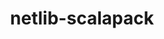 ---
title: "netlib-scalapack"
layout: cache
categories: [package, develop-2023-11-19]
meta: {"versions": ["2.2.0"], "compilers": ["cce@=15.0.1", "gcc@=10.3.0", "gcc@=11.4.0", "gcc@=12.3.0", "gcc@=7.3.1", "gcc@=9.4.0", "oneapi@=2023.2.0"], "oss": ["amzn2", "rhel8", "sle_hpc15", "ubuntu20.04", "ubuntu22.04"], "platforms": ["linux"], "targets": ["aarch64", "neoverse_n1", "neoverse_v1", "ppc64le", "x86_64_v3", "x86_64_v4", "zen4"], "stacks": ["aws-isc", "aws-isc-aarch64", "e4s", "e4s-cray-rhel", "e4s-cray-sles", "e4s-neoverse_v1", "e4s-oneapi", "e4s-power", "e4s-rocm-external", "root", "tutorial"], "num_specs": 16, "num_specs_by_stack": {"root": 16, "aws-isc-aarch64": 2, "aws-isc": 1, "e4s-cray-rhel": 1, "e4s-cray-sles": 1, "e4s-neoverse_v1": 2, "e4s-power": 2, "e4s-rocm-external": 1, "e4s": 2, "e4s-oneapi": 1, "tutorial": 4}}
spec_details: [{"hash": "73ap74qqyxitduuvtu7nmw7fmnelazcn", "compiler": "gcc@=7.3.1", "versions": ["2.2.0"], "os": "amzn2", "platform": "linux", "target": "aarch64", "variants": ["build_system=cmake", "build_type=Release", "generator=make", "~ipo", "patches=072b006,1c9ce5f,244a9aa", "~pic", "+shared"], "stacks": ["root", "aws-isc-aarch64"], "size": "-", "tarball": "https://binaries.spack.io/releases/develop-2023-11-19/build_cache/linux-amzn2-aarch64/gcc-7.3.1/netlib-scalapack-2.2.0/linux-amzn2-aarch64-gcc-7.3.1-netlib-scalapack-2.2.0-73ap74qqyxitduuvtu7nmw7fmnelazcn.spack"}, {"hash": "rtnsfycl32i3sug4l6wnzgoxfo2emggr", "compiler": "gcc@=7.3.1", "versions": ["2.2.0"], "os": "amzn2", "platform": "linux", "target": "neoverse_n1", "variants": ["build_system=cmake", "build_type=Release", "generator=make", "~ipo", "patches=072b006,1c9ce5f,244a9aa", "~pic", "+shared"], "stacks": ["root", "aws-isc-aarch64"], "size": "-", "tarball": "https://binaries.spack.io/releases/develop-2023-11-19/build_cache/linux-amzn2-neoverse_n1/gcc-7.3.1/netlib-scalapack-2.2.0/linux-amzn2-neoverse_n1-gcc-7.3.1-netlib-scalapack-2.2.0-rtnsfycl32i3sug4l6wnzgoxfo2emggr.spack"}, {"hash": "qrbbpe6vxzlett2h5du3xgrbjibhl76l", "compiler": "gcc@=7.3.1", "versions": ["2.2.0"], "os": "amzn2", "platform": "linux", "target": "x86_64_v3", "variants": ["build_system=cmake", "build_type=Release", "generator=make", "~ipo", "patches=072b006,1c9ce5f,244a9aa", "~pic", "+shared"], "stacks": ["root", "aws-isc"], "size": "-", "tarball": "https://binaries.spack.io/releases/develop-2023-11-19/build_cache/linux-amzn2-x86_64_v3/gcc-7.3.1/netlib-scalapack-2.2.0/linux-amzn2-x86_64_v3-gcc-7.3.1-netlib-scalapack-2.2.0-qrbbpe6vxzlett2h5du3xgrbjibhl76l.spack"}, {"hash": "w276d7mexvf4jhrcdi2cw46pjagwup22", "compiler": "cce@=15.0.1", "versions": ["2.2.0"], "os": "rhel8", "platform": "linux", "target": "zen4", "variants": ["build_system=cmake", "build_type=Release", "generator=make", "~ipo", "patches=072b006,1c9ce5f,244a9aa", "~pic", "+shared"], "stacks": ["e4s-cray-rhel", "root"], "size": "-", "tarball": "https://binaries.spack.io/releases/develop-2023-11-19/build_cache/linux-rhel8-zen4/cce-15.0.1/netlib-scalapack-2.2.0/linux-rhel8-zen4-cce-15.0.1-netlib-scalapack-2.2.0-w276d7mexvf4jhrcdi2cw46pjagwup22.spack"}, {"hash": "e4yxpkofpkthsapdw45p3of6rvz7uuek", "compiler": "gcc@=10.3.0", "versions": ["2.2.0"], "os": "sle_hpc15", "platform": "linux", "target": "x86_64_v4", "variants": ["build_system=cmake", "build_type=Release", "generator=make", "~ipo", "patches=072b006,1c9ce5f,244a9aa", "~pic", "+shared"], "stacks": ["e4s-cray-sles", "root"], "size": "-", "tarball": "https://binaries.spack.io/releases/develop-2023-11-19/build_cache/linux-sle_hpc15-x86_64_v4/gcc-10.3.0/netlib-scalapack-2.2.0/linux-sle_hpc15-x86_64_v4-gcc-10.3.0-netlib-scalapack-2.2.0-e4yxpkofpkthsapdw45p3of6rvz7uuek.spack"}, {"hash": "q6fahelbhq4ria2u3nhrmcaymqw554hi", "compiler": "gcc@=11.4.0", "versions": ["2.2.0"], "os": "ubuntu20.04", "platform": "linux", "target": "neoverse_v1", "variants": ["build_system=cmake", "build_type=Release", "generator=make", "~ipo", "patches=072b006,1c9ce5f,244a9aa", "~pic", "+shared"], "stacks": ["root", "e4s-neoverse_v1"], "size": "-", "tarball": "https://binaries.spack.io/releases/develop-2023-11-19/build_cache/linux-ubuntu20.04-neoverse_v1/gcc-11.4.0/netlib-scalapack-2.2.0/linux-ubuntu20.04-neoverse_v1-gcc-11.4.0-netlib-scalapack-2.2.0-q6fahelbhq4ria2u3nhrmcaymqw554hi.spack"}, {"hash": "kuwsldqymfehnmofsum5w3k2vvow4i6d", "compiler": "gcc@=11.4.0", "versions": ["2.2.0"], "os": "ubuntu20.04", "platform": "linux", "target": "neoverse_v1", "variants": ["build_system=cmake", "build_type=Release", "generator=make", "~ipo", "patches=072b006,1c9ce5f,244a9aa", "~pic", "+shared"], "stacks": ["root", "e4s-neoverse_v1"], "size": "-", "tarball": "https://binaries.spack.io/releases/develop-2023-11-19/build_cache/linux-ubuntu20.04-neoverse_v1/gcc-11.4.0/netlib-scalapack-2.2.0/linux-ubuntu20.04-neoverse_v1-gcc-11.4.0-netlib-scalapack-2.2.0-kuwsldqymfehnmofsum5w3k2vvow4i6d.spack"}, {"hash": "34ga272fs5cog2esj55gu5kf6fhjok2j", "compiler": "gcc@=9.4.0", "versions": ["2.2.0"], "os": "ubuntu20.04", "platform": "linux", "target": "ppc64le", "variants": ["build_system=cmake", "build_type=Release", "generator=make", "~ipo", "patches=072b006,1c9ce5f,244a9aa", "~pic", "+shared"], "stacks": ["e4s-power", "root"], "size": "-", "tarball": "https://binaries.spack.io/releases/develop-2023-11-19/build_cache/linux-ubuntu20.04-ppc64le/gcc-9.4.0/netlib-scalapack-2.2.0/linux-ubuntu20.04-ppc64le-gcc-9.4.0-netlib-scalapack-2.2.0-34ga272fs5cog2esj55gu5kf6fhjok2j.spack"}, {"hash": "mei6gogw5kxrcidyjyebrz6vvnjlrcpa", "compiler": "gcc@=9.4.0", "versions": ["2.2.0"], "os": "ubuntu20.04", "platform": "linux", "target": "ppc64le", "variants": ["build_system=cmake", "build_type=Release", "generator=make", "~ipo", "patches=072b006,1c9ce5f,244a9aa", "~pic", "+shared"], "stacks": ["e4s-power", "root"], "size": "-", "tarball": "https://binaries.spack.io/releases/develop-2023-11-19/build_cache/linux-ubuntu20.04-ppc64le/gcc-9.4.0/netlib-scalapack-2.2.0/linux-ubuntu20.04-ppc64le-gcc-9.4.0-netlib-scalapack-2.2.0-mei6gogw5kxrcidyjyebrz6vvnjlrcpa.spack"}, {"hash": "smo5vhewplftedxdpqvtue3cn5h7rbsi", "compiler": "gcc@=11.4.0", "versions": ["2.2.0"], "os": "ubuntu20.04", "platform": "linux", "target": "x86_64_v3", "variants": ["build_system=cmake", "build_type=Release", "generator=make", "~ipo", "patches=072b006,1c9ce5f,244a9aa", "~pic", "+shared"], "stacks": ["e4s-rocm-external", "root", "e4s"], "size": "-", "tarball": "https://binaries.spack.io/releases/develop-2023-11-19/build_cache/linux-ubuntu20.04-x86_64_v3/gcc-11.4.0/netlib-scalapack-2.2.0/linux-ubuntu20.04-x86_64_v3-gcc-11.4.0-netlib-scalapack-2.2.0-smo5vhewplftedxdpqvtue3cn5h7rbsi.spack"}, {"hash": "zvnap4nqjygvlehh6o4d43byihuvnyfd", "compiler": "gcc@=11.4.0", "versions": ["2.2.0"], "os": "ubuntu20.04", "platform": "linux", "target": "x86_64_v3", "variants": ["build_system=cmake", "build_type=Release", "generator=make", "~ipo", "patches=072b006,1c9ce5f,244a9aa", "~pic", "+shared"], "stacks": ["root", "e4s"], "size": "-", "tarball": "https://binaries.spack.io/releases/develop-2023-11-19/build_cache/linux-ubuntu20.04-x86_64_v3/gcc-11.4.0/netlib-scalapack-2.2.0/linux-ubuntu20.04-x86_64_v3-gcc-11.4.0-netlib-scalapack-2.2.0-zvnap4nqjygvlehh6o4d43byihuvnyfd.spack"}, {"hash": "xi3tnw5r5wqi5oi4rx6hqy7surcibaty", "compiler": "oneapi@=2023.2.0", "versions": ["2.2.0"], "os": "ubuntu20.04", "platform": "linux", "target": "x86_64_v3", "variants": ["build_system=cmake", "build_type=Release", "generator=make", "~ipo", "patches=072b006,1c9ce5f,244a9aa", "~pic", "+shared"], "stacks": ["root", "e4s-oneapi"], "size": "-", "tarball": "https://binaries.spack.io/releases/develop-2023-11-19/build_cache/linux-ubuntu20.04-x86_64_v3/oneapi-2023.2.0/netlib-scalapack-2.2.0/linux-ubuntu20.04-x86_64_v3-oneapi-2023.2.0-netlib-scalapack-2.2.0-xi3tnw5r5wqi5oi4rx6hqy7surcibaty.spack"}, {"hash": "be6sq4ax5i4fk4k5m6akwonkwc3fspbt", "compiler": "gcc@=12.3.0", "versions": ["2.2.0"], "os": "ubuntu22.04", "platform": "linux", "target": "x86_64_v3", "variants": ["build_system=cmake", "build_type=Release", "generator=make", "~ipo", "patches=072b006,1c9ce5f,244a9aa", "~pic", "+shared"], "stacks": ["root", "tutorial"], "size": "-", "tarball": "https://binaries.spack.io/releases/develop-2023-11-19/build_cache/linux-ubuntu22.04-x86_64_v3/gcc-12.3.0/netlib-scalapack-2.2.0/linux-ubuntu22.04-x86_64_v3-gcc-12.3.0-netlib-scalapack-2.2.0-be6sq4ax5i4fk4k5m6akwonkwc3fspbt.spack"}, {"hash": "qyyntao33v5puulvi3kh6zlkup6k22ry", "compiler": "gcc@=12.3.0", "versions": ["2.2.0"], "os": "ubuntu22.04", "platform": "linux", "target": "x86_64_v3", "variants": ["build_system=cmake", "build_type=Release", "generator=make", "~ipo", "patches=072b006,1c9ce5f,244a9aa", "~pic", "+shared"], "stacks": ["root", "tutorial"], "size": "-", "tarball": "https://binaries.spack.io/releases/develop-2023-11-19/build_cache/linux-ubuntu22.04-x86_64_v3/gcc-12.3.0/netlib-scalapack-2.2.0/linux-ubuntu22.04-x86_64_v3-gcc-12.3.0-netlib-scalapack-2.2.0-qyyntao33v5puulvi3kh6zlkup6k22ry.spack"}, {"hash": "3wyes57dsy2r3hkwrnef6bhbry4tmcuw", "compiler": "gcc@=12.3.0", "versions": ["2.2.0"], "os": "ubuntu22.04", "platform": "linux", "target": "x86_64_v3", "variants": ["build_system=cmake", "build_type=Release", "generator=make", "~ipo", "patches=072b006,1c9ce5f,244a9aa", "~pic", "+shared"], "stacks": ["root", "tutorial"], "size": "-", "tarball": "https://binaries.spack.io/releases/develop-2023-11-19/build_cache/linux-ubuntu22.04-x86_64_v3/gcc-12.3.0/netlib-scalapack-2.2.0/linux-ubuntu22.04-x86_64_v3-gcc-12.3.0-netlib-scalapack-2.2.0-3wyes57dsy2r3hkwrnef6bhbry4tmcuw.spack"}, {"hash": "rzpzia2vzu3f4x4l3tewgn3zadmbrj7t", "compiler": "gcc@=12.3.0", "versions": ["2.2.0"], "os": "ubuntu22.04", "platform": "linux", "target": "x86_64_v3", "variants": ["build_system=cmake", "build_type=Release", "generator=make", "~ipo", "patches=072b006,1c9ce5f,244a9aa", "~pic", "+shared"], "stacks": ["root", "tutorial"], "size": "-", "tarball": "https://binaries.spack.io/releases/develop-2023-11-19/build_cache/linux-ubuntu22.04-x86_64_v3/gcc-12.3.0/netlib-scalapack-2.2.0/linux-ubuntu22.04-x86_64_v3-gcc-12.3.0-netlib-scalapack-2.2.0-rzpzia2vzu3f4x4l3tewgn3zadmbrj7t.spack"}]
---